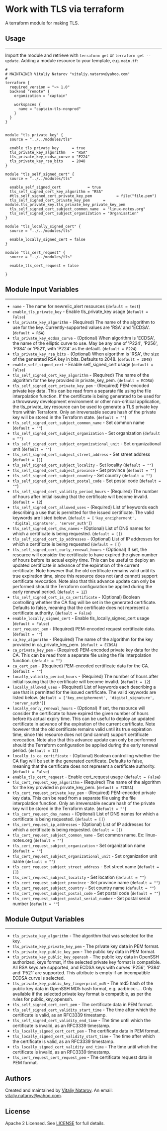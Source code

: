 # Work with TLS via terraform

A terraform module for making TLS.


## Usage
----------------------
Import the module and retrieve with ```terraform get``` or ```terraform get --update```. Adding a module resource to your template, e.g. `main.tf`:

```
#
# MAINTAINER Vitaliy Natarov "vitaliy.natarov@yahoo.com"
#
terraform {
  required_version = "~> 1.0"
  backend "remote" {
    organization = "captain"

    workspaces {
      name = "captain-tls-nonprod"
    }
  }
}


module "tls_private_key" {
  source = "../../modules/tls"

  enable_tls_private_key      = true
  tls_private_key_algorithm   = "RSA"
  tls_private_key_ecdsa_curve = "P224"
  tls_private_key_rsa_bits    = 2048
}

module "tls_self_signed_cert" {
  source = "../../modules/tls"

  enable_self_signed_cert            = true
  tls_self_signed_cert_key_algorithm = "RSA"
  #tls_self_signed_cert_private_key_pem           = file("file.pem")
  tls_self_signed_cert_private_key_pem      = module.tls_private_key.tls_private_key_private_key_pem
  tls_self_signed_cert_subject_common_name  = "linux-notes.org"
  tls_self_signed_cert_subject_organization = "Organisation"
}

module "tls_locally_signed_cert" {
  source = "../../modules/tls"

  enable_locally_signed_cert = false
}

module "tls_cert_request" {
  source = "../../modules/tls"

  enable_tls_cert_request = false

}
```

## Module Input Variables
----------------------
- `name` - The name for newrelic_alert resources (`default = test`)
- `enable_tls_private_key` - Enable tls_private_key usage (`default = False`)
- `tls_private_key_algorithm` - (Required) The name of the algorithm to use for the key. Currently-supported values are 'RSA' and 'ECDSA'. (`default = RSA`)
- `tls_private_key_ecdsa_curve` - (Optional) When algorithm is 'ECDSA', the name of the elliptic curve to use. May be any one of 'P224', 'P256', 'P384' or 'P521', with 'P224' as the default. (`default = P224`)
- `tls_private_key_rsa_bits` - (Optional) When algorithm is 'RSA', the size of the generated RSA key in bits. Defaults to 2048. (`default = 2048`)
- `enable_self_signed_cert` - Enable self_signed_cert usage (`default = False`)
- `tls_self_signed_cert_key_algorithm` - (Required) The name of the algorithm for the key provided in private_key_pem. (`default = ECDSA`)
- `tls_self_signed_cert_private_key_pem` - (Required) PEM-encoded private key data. This can be read from a separate file using the file interpolation function. If the certificate is being generated to be used for a throwaway development environment or other non-critical application, the tls_private_key resource can be used to generate a TLS private key from within Terraform. Only an irreversable secure hash of the private key will be stored in the Terraform state. (`default = ""`)
- `tls_self_signed_cert_subject_common_name` - Set common name (`default = ""`)
- `tls_self_signed_cert_subject_organization` - Set organization (`default = ""`)
- `tls_self_signed_cert_subject_organizational_unit` - Set organizational unit (`default = ""`)
- `tls_self_signed_cert_subject_street_address` - Set street address (`default = []`)
- `tls_self_signed_cert_subject_locality` - Set locality (`default = ""`)
- `tls_self_signed_cert_subject_province` - Set province (`default = ""`)
- `tls_self_signed_cert_subject_country` - Set country (`default = ""`)
- `tls_self_signed_cert_subject_postal_code` - Set postal code (`default = ""`)
- `tls_self_signed_cert_validity_period_hours` - (Required) The number of hours after initial issuing that the certificate will become invalid. (`default = 12`)
- `tls_self_signed_cert_allowed_uses` - (Required) List of keywords each describing a use that is permitted for the issued certificate. The valid keywords are listed below. (`default = ['key_encipherment', 'digital_signature', 'server_auth']`)
- `tls_self_signed_cert_dns_names` - (Optional) List of DNS names for which a certificate is being requested. (`default = []`)
- `tls_self_signed_cert_ip_addresses` - (Optional) List of IP addresses for which a certificate is being requested (`default = []`)
- `tls_self_signed_cert_early_renewal_hours` - (Optional) If set, the resource will consider the certificate to have expired the given number of hours before its actual expiry time. This can be useful to deploy an updated certificate in advance of the expiration of the current certificate. Note however that the old certificate remains valid until its true expiration time, since this resource does not (and cannot) support certificate revocation. Note also that this advance update can only be performed should the Terraform configuration be applied during the early renewal period. (`default = 12`)
- `tls_self_signed_cert_is_ca_certificate` - (Optional) Boolean controlling whether the CA flag will be set in the generated certificate. Defaults to false, meaning that the certificate does not represent a certificate authority. (`default = False`)
- `enable_locally_signed_cert` - Enable tls_locally_signed_cert usage (`default = False`)
- `cert_request_pem` - (Required) PEM-encoded request certificate data. (`default = ""`)
- `ca_key_algorithm` - (Required) The name of the algorithm for the key provided in ca_private_key_pem. (`default = ECDSA`)
- `ca_private_key_pem` - (Required) PEM-encoded private key data for the CA. This can be read from a separate file using the file interpolation function. (`default = ""`)
- `ca_cert_pem` - (Required) PEM-encoded certificate data for the CA. (`default = ""`)
- `locally_validity_period_hours` - (Required) The number of hours after initial issuing that the certificate will become invalid. (`default = 12`)
- `locally_allowed_uses` - (Required) List of keywords each describing a use that is permitted for the issued certificate. The valid keywords are listed below. (`default = ['key_encipherment', 'digital_signature', 'server_auth']`)
- `locally_early_renewal_hours` - (Optional) If set, the resource will consider the certificate to have expired the given number of hours before its actual expiry time. This can be useful to deploy an updated certificate in advance of the expiration of the current certificate. Note however that the old certificate remains valid until its true expiration time, since this resource does not (and cannot) support certificate revocation. Note also that this advance update can only be performed should the Terraform configuration be applied during the early renewal period. (`default = 12`)
- `locally_is_ca_certificate` - (Optional) Boolean controlling whether the CA flag will be set in the generated certificate. Defaults to false, meaning that the certificate does not represent a certificate authority. (`default = False`)
- `enable_tls_cert_request` - Enable cert_request usage (`default = False`)
- `tls_cert_request_key_algorithm` - (Required) The name of the algorithm for the key provided in private_key_pem. (`default = ECDSA`)
- `tls_cert_request_private_key_pem` - (Required) PEM-encoded private key data. This can be read from a separate file using the file interpolation function. Only an irreversable secure hash of the private key will be stored in the Terraform state. (`default = ""`)
- `tls_cert_request_dns_names` - (Optional) List of DNS names for which a certificate is being requested. (`default = []`)
- `tls_cert_request_ip_addresses` - (Optional) List of IP addresses for which a certificate is being requested. (`default = []`)
- `tls_cert_request_subject_common_name` - Set common name. Ex: linux-notes.org (`default = ""`)
- `tls_cert_request_subject_organization` - Set organization name (`default = ""`)
- `tls_cert_request_subject_organizational_unit` - Set organization unit name (`default = ""`)
- `tls_cert_request_subject_street_address` - Set street name (`default = []`)
- `tls_cert_request_subject_locality` - Set location (`default = ""`)
- `tls_cert_request_subject_province` - Set province name (`default = ""`)
- `tls_cert_request_subject_country` - Set country name (`default = ""`)
- `tls_cert_request_subject_postal_code` - Set postal code (`default = ""`)
- `tls_cert_request_subject_postal_serial_number` - Set postal serial number (`default = ""`)

## Module Output Variables
----------------------
- `tls_private_key_algorithm` - The algorithm that was selected for the key.
- `tls_private_key_private_key_pem` - The private key data in PEM format.
- `tls_private_key_public_key_pem` - The public key data in PEM format.
- `tls_private_key_public_key_openssh` - The public key data in OpenSSH authorized_keys format, if the selected private key format is compatible. All RSA keys are supported, and ECDSA keys with curves 'P256', 'P384' and 'P521' are supported. This attribute is empty if an incompatible ECDSA curve is selected.
- `tls_private_key_public_key_fingerprint_md5` - The md5 hash of the public key data in OpenSSH MD5 hash format, e.g. aa:bb:cc:.... Only available if the selected private key format is compatible, as per the rules for public_key_openssh.
- `tls_self_signed_cert_cert_pem` - The certificate data in PEM format.
- `tls_self_signed_cert_validity_start_time` - The time after which the certificate is valid, as an RFC3339 timestamp.
- `tls_self_signed_cert_validity_end_time` - The time until which the certificate is invalid, as an RFC3339 timestamp.
- `tls_locally_signed_cert_cert_pem` - The certificate data in PEM format.
- `tls_locally_signed_cert_validity_start_time` - The time after which the certificate is valid, as an RFC3339 timestamp.
- `tls_locally_signed_cert_validity_end_time` - The time until which the certificate is invalid, as an RFC3339 timestamp.
- `tls_cert_request_cert_request_pem` - The certificate request data in PEM format.


## Authors

Created and maintained by [Vitaliy Natarov](https://github.com/SebastianUA). An email: [vitaliy.natarov@yahoo.com](vitaliy.natarov@yahoo.com).

## License

Apache 2 Licensed. See [LICENSE](https://github.com/SebastianUA/terraform/blob/master/LICENSE) for full details.
